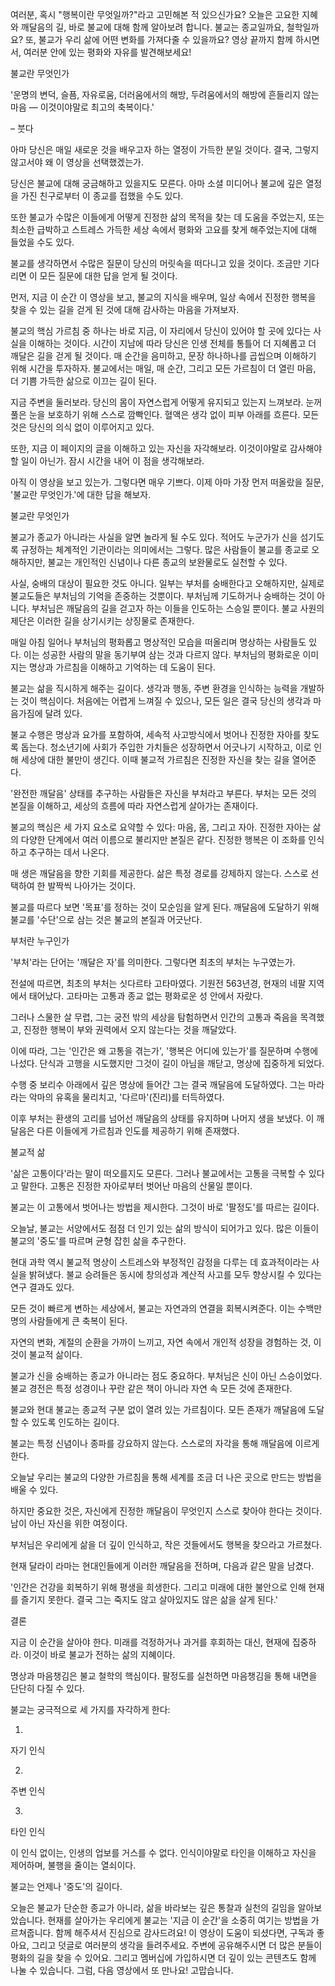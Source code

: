여러분,
혹시 "행복이란 무엇일까?"라고 고민해본 적 있으신가요?
오늘은 고요한 지혜와 깨달음의 길,
바로 불교에 대해 함께 알아보려 합니다.
불교는 종교일까요,
철학일까요? 또,
불교가 우리 삶에 어떤 변화를 가져다줄 수 있을까요?
영상 끝까지 함께 하시면서,
여러분 안에 있는 평화와 자유를 발견해보세요!



불교란 무엇인가

'운명의 변덕,
슬픔,
자유로움,
더러움에서의 해방,
두려움에서의 해방에 흔들리지 않는 마음 — 이것이야말로 최고의 축복이다.'

– 붓다

아마 당신은 매일 새로운 것을 배우고자 하는 열정이 가득한 분일 것이다.
결국,
그렇지 않고서야 왜 이 영상을 선택했겠는가.

당신은 불교에 대해 궁금해하고 있을지도 모른다.
아마 소셜 미디어나 불교에 깊은 열정을 가진 친구로부터 이 종교를 접했을 수도 있다.

또한 불교가 수많은 이들에게 어떻게 진정한 삶의 목적을 찾는 데 도움을 주었는지,
또는 최소한 급박하고 스트레스 가득한 세상 속에서 평화와 고요를 찾게 해주었는지에 대해 들었을 수도 있다.

불교를 생각하면서 수많은 질문이 당신의 머릿속을 떠다니고 있을 것이다.
조금만 기다리면 이 모든 질문에 대한 답을 얻게 될 것이다.

먼저,
지금 이 순간 이 영상을 보고,
불교의 지식을 배우며,
일상 속에서 진정한 행복을 찾을 수 있는 길을 걷게 된 것에 대해 감사하는 마음을 가져보자.

불교의 핵심 가르침 중 하나는 바로 지금,
이 자리에서 당신이 있어야 할 곳에 있다는 사실을 이해하는 것이다.
시간이 지남에 따라 당신은 인생 전체를 통틀어 더 지혜롭고 더 깨달은 길을 걷게 될 것이다.
매 순간을 음미하고,
문장 하나하나를 곱씹으며 이해하기 위해 시간을 투자하자.
불교에서는 매일,
매 순간,
그리고 모든 가르침이 더 열린 마음,
더 기쁨 가득한 삶으로 이끄는 길이 된다.

지금 주변을 둘러보라.
당신의 몸이 자연스럽게 어떻게 유지되고 있는지 느껴보라.
눈꺼풀은 눈을 보호하기 위해 스스로 깜빡인다.
혈액은 생각 없이 피부 아래를 흐른다.
모든 것은 당신의 의식 없이 이루어지고 있다.

또한,
지금 이 페이지의 글을 이해하고 있는 자신을 자각해보라.
이것이야말로 감사해야 할 일이 아닌가.
잠시 시간을 내어 이 점을 생각해보라.

아직 이 영상을 보고 있는가.
그렇다면 매우 기쁘다.
이제 아마 가장 먼저 떠올랐을 질문,
'불교란 무엇인가.'에 대한 답을 해보자.


불교란 무엇인가

불교가 종교가 아니라는 사실을 알면 놀라게 될 수도 있다.
적어도 누군가가 신을 섬기도록 규정하는 체계적인 기관이라는 의미에서는 그렇다.
많은 사람들이 불교를 종교로 오해하지만,
불교는 개인적인 신념이나 다른 종교의 보완물로도 실천할 수 있다.

사실,
숭배의 대상이 필요한 것도 아니다.
일부는 부처를 숭배한다고 오해하지만,
실제로 불교도들은 부처님의 기억을 존중하는 것뿐이다.
부처님께 기도하거나 숭배하는 것이 아니다.
부처님은 깨달음의 길을 걷고자 하는 이들을 인도하는 스승일 뿐이다.
불교 사원의 제단은 이러한 길을 상기시키는 상징물로 존재한다.

매일 아침 일어나 부처님의 평화롭고 명상적인 모습을 떠올리며 명상하는 사람들도 있다.
이는 성공한 사람의 말을 동기부여 삼는 것과 다르지 않다.
부처님의 평화로운 이미지는 명상과 가르침을 이해하고 기억하는 데 도움이 된다.

불교는 삶을 직시하게 해주는 길이다.
생각과 행동,
주변 환경을 인식하는 능력을 개발하는 것이 핵심이다.
처음에는 어렵게 느껴질 수 있으나,
모든 일은 결국 당신의 생각과 마음가짐에 달려 있다.

불교 수행은 명상과 요가를 포함하여,
세속적 사고방식에서 벗어나 진정한 자아를 찾도록 돕는다.
청소년기에 사회가 주입한 가치들은 성장하면서 어긋나기 시작하고,
이로 인해 세상에 대한 불만이 생긴다.
이때 불교적 가르침은 진정한 자신을 찾는 길을 열어준다.

'완전한 깨달음' 상태를 추구하는 사람들은 자신을 부처라고 부른다.
부처는 모든 것의 본질을 이해하고,
세상의 흐름에 따라 자연스럽게 살아가는 존재이다.

불교의 핵심은 세 가지 요소로 요약할 수 있다: 마음,
몸,
그리고 자아.
진정한 자아는 삶의 다양한 단계에서 여러 이름으로 불리지만 본질은 같다.
진정한 행복은 이 조화를 인식하고 추구하는 데서 나온다.

매 생은 깨달음을 향한 기회를 제공한다.
삶은 특정 경로를 강제하지 않는다.
스스로 선택하여 한 발짝씩 나아가는 것이다.

불교를 따르다 보면 '목표'를 정하는 것이 모순임을 알게 된다.
깨달음에 도달하기 위해 불교를 '수단'으로 삼는 것은 불교의 본질과 어긋난다.

부처란 누구인가

'부처'라는 단어는 '깨달은 자'를 의미한다.
그렇다면 최초의 부처는 누구였는가.

전설에 따르면,
최초의 부처는 싯다르타 고타마였다.
기원전 563년경,
현재의 네팔 지역에서 태어났다.
고타마는 고통과 종교 없는 평화로운 성 안에서 자랐다.

그러나 스물한 살 무렵,
그는 궁전 밖의 세상을 탐험하면서 인간의 고통과 죽음을 목격했고,
진정한 행복이 부와 권력에서 오지 않는다는 것을 깨달았다.

이에 따라,
그는 '인간은 왜 고통을 겪는가',
'행복은 어디에 있는가'를 질문하며 수행에 나섰다.
단식과 고행을 시도했지만 그것이 길이 아님을 깨닫고,
명상에 집중하게 되었다.

수행 중 보리수 아래에서 깊은 명상에 들어간 그는 결국 깨달음에 도달하였다.
그는 마라라는 악마의 유혹을 물리치고,
'다르마'(진리)를 터득하였다.

이후 부처는 환생의 고리를 넘어선 깨달음의 상태를 유지하며 나머지 생을 보냈다.
이 깨달음은 다른 이들에게 가르침과 인도를 제공하기 위해 존재했다.

불교적 삶

'삶은 고통이다'라는 말이 떠오를지도 모른다.
그러나 불교에서는 고통을 극복할 수 있다고 말한다.
고통은 진정한 자아로부터 벗어난 마음의 산물일 뿐이다.

불교는 이 고통에서 벗어나는 방법을 제시한다.
그것이 바로 '팔정도'를 따르는 길이다.

오늘날,
불교는 서양에서도 점점 더 인기 있는 삶의 방식이 되어가고 있다.
많은 이들이 불교의 '중도'를 따르며 균형 잡힌 삶을 추구한다.

현대 과학 역시 불교적 명상이 스트레스와 부정적인 감정을 다루는 데 효과적이라는 사실을 밝혀냈다.
불교 승려들은 동시에 창의성과 계산적 사고를 모두 향상시킬 수 있다는 연구 결과도 있다.

모든 것이 빠르게 변하는 세상에서,
불교는 자연과의 연결을 회복시켜준다.
이는 수백만 명의 사람들에게 큰 축복이 된다.

자연의 변화,
계절의 순환을 가까이 느끼고,
자연 속에서 개인적 성장을 경험하는 것,
이것이 불교적 삶이다.

불교가 신을 숭배하는 종교가 아니라는 점도 중요하다.
부처님은 신이 아닌 스승이었다.
불교 경전은 특정 성경이나 꾸란 같은 책이 아니라 자연 속 모든 것에 존재한다.

불교와 현대
불교는 종교적 구분 없이 열려 있는 가르침이다.
모든 존재가 깨달음에 도달할 수 있도록 인도하는 길이다.

불교는 특정 신념이나 종파를 강요하지 않는다.
스스로의 자각을 통해 깨달음에 이르게 한다.

오늘날 우리는 불교의 다양한 가르침을 통해 세계를 조금 더 나은 곳으로 만드는 방법을 배울 수 있다.

하지만 중요한 것은,
자신에게 진정한 깨달음이 무엇인지 스스로 찾아야 한다는 것이다.
남이 아닌 자신을 위한 여정이다.

부처님은 우리에게 삶을 더 깊이 인식하고,
작은 것들에서도 행복을 찾으라고 가르쳤다.

현재 달라이 라마는 현대인들에게 이러한 깨달음을 전하며,
다음과 같은 말을 남겼다.

'인간은 건강을 회복하기 위해 평생을 희생한다.
그리고 미래에 대한 불안으로 인해 현재를 즐기지 못한다.
결국 그는 죽지도 않고 살아있지도 않은 삶을 살게 된다.'

결론

지금 이 순간을 살아야 한다.
미래를 걱정하거나 과거를 후회하는 대신,
현재에 집중하라.
이것이 바로 불교가 전하는 삶의 지혜이다.

명상과 마음챙김은 불교 철학의 핵심이다.
팔정도를 실천하면 마음챙김을 통해 내면을 단단히 다질 수 있다.

불교는 궁극적으로 세 가지를 자각하게 한다:

1.
자기 인식

2.
주변 인식

3.
타인 인식

이 인식 없이는,
인생의 업보를 거스를 수 없다.
인식이야말로 타인을 이해하고 자신을 제어하며,
불행을 줄이는 열쇠이다.

불교는 언제나 '중도'의 길이다.

오늘은 불교가 단순한 종교가 아니라,
삶을 바라보는 깊은 통찰과 실천의 길임을 알아보았습니다.
현재를 살아가는 우리에게 불교는 '지금 이 순간'을 소중히 여기는 방법을 가르쳐줍니다.
함께 해주셔서 진심으로 감사드려요!
이 영상이 도움이 되셨다면,
구독과 좋아요,
그리고 덧글로 여러분의 생각을 들려주세요.
주변에 공유해주시면 더 많은 분들이 평화의 길을 찾을 수 있어요.
그리고 멤버십에 가입하시면 더 깊이 있는 콘텐츠도 함께 나눌 수 있습니다.
그럼,
다음 영상에서 또 만나요! 고맙습니다.
